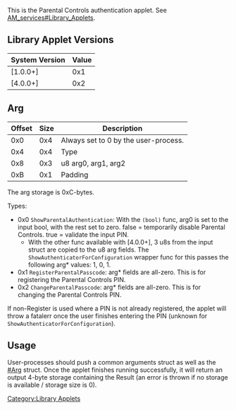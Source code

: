 This is the Parental Controls authentication applet. See
[AM\_services\#Library\_Applets](AM%20services#Library%20Applets.md##Library_Applets "wikilink").

## Library Applet Versions

| System Version | Value |
| -------------- | ----- |
| \[1.0.0+\]     | 0x1   |
| \[4.0.0+\]     | 0x2   |

## Arg

| Offset | Size | Description                          |
| ------ | ---- | ------------------------------------ |
| 0x0    | 0x4  | Always set to 0 by the user-process. |
| 0x4    | 0x4  | Type                                 |
| 0x8    | 0x3  | u8 arg0, arg1, arg2                  |
| 0xB    | 0x1  | Padding                              |

The arg storage is 0xC-bytes.

Types:

  - 0x0 `ShowParentalAuthentication`: With the `(bool)` func, arg0 is
    set to the input bool, with the rest set to zero. false =
    temporarily disable Parental Controls. true = validate the input
    PIN.
      - With the other func available with \[4.0.0+\], 3 u8s from the
        input struct are copied to the u8 arg fields. The
        `ShowAuthenticatorForConfiguration` wrapper func for this passes
        the following arg\* values: 1, 0, 1.
  - 0x1 `RegisterParentalPasscode`: arg\* fields are all-zero. This is
    for registering the Parental Controls PIN.
  - 0x2 `ChangeParentalPasscode`: arg\* fields are all-zero. This is for
    changing the Parental Controls PIN.

If non-Register is used where a PIN is not already registered, the
applet will throw a fatalerr once the user finishes entering the PIN
(unknown for `ShowAuthenticatorForConfiguration`).

## Usage

User-processes should push a common arguments struct as well as the
[\#Arg](#Arg "wikilink") struct. Once the applet finishes running
successfully, it will return an output 4-byte storage containing the
Result (an error is thrown if no storage is available / storage size is
0).

[Category:Library Applets](Category:Library_Applets "wikilink")
